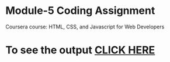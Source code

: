 
# Module-5 Coding Assignment

Coursera course: HTML, CSS, and Javascript for Web Developers

# To see the output [CLICK HERE](https://samkiet.github.io/coursera-test/module-5/index.html)
